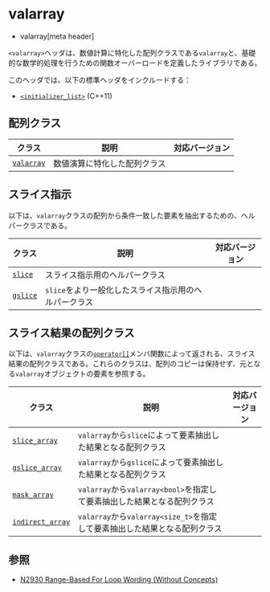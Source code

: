 # valarray
* valarray[meta header]

`<valarray>`ヘッダは、数値計算に特化した配列クラスである`valarray`と、基礎的な数学的処理を行うための関数オーバーロードを定義したライブラリである。

このヘッダでは、以下の標準ヘッダをインクルードする：

- [`<initializer_list>`](initializer_list.md) (C++11)


## 配列クラス

| クラス                               | 説明                          | 対応バージョン |
|--------------------------------------|-------------------------------|----------------|
| [`valarray`](valarray/valarray.md) | 数値演算に特化した配列クラス  | |


## スライス指示

以下は、`valarray`クラスの配列から条件一致した要素を抽出するための、ヘルパークラスである。

| クラス                               | 説明                          | 対応バージョン |
|--------------------------------------|-------------------------------|----------------|
| [`slice`](valarray/slice.md)       | スライス指示用のヘルパークラス | |
| [`gslice`](valarray/gslice.md)     | `slice`をより一般化したスライス指示用のヘルパークラス | |


## スライス結果の配列クラス

以下は、`valarray`クラスの[`operator[]`](/reference/valarray/valarray/op_at.md)メンバ関数によって返される、スライス結果の配列クラスである。これらのクラスは、配列のコピーは保持せず、元となる`valarray`オブジェクトの要素を参照する。

| クラス                               | 説明                          | 対応バージョン |
|--------------------------------------|-------------------------------|----------------|
| [`slice_array`](valarray/slice_array.md)   | `valarray`から`slice`によって要素抽出した結果となる配列クラス | |
| [`gslice_array`](valarray/gslice_array.md) | `valarray`から`gslice`によって要素抽出した結果となる配列クラス | |
| [`mask_array`](valarray/mask_array.md)     | `valarray`から`valarray<bool>`を指定して要素抽出した結果となる配列クラス | |
| [`indirect_array`](valarray/indirect_array.md) | `valarray`から`valarray<size_t>`を指定して要素抽出した結果となる配列クラス | |


## 参照
- [N2930 Range-Based For Loop Wording (Without Concepts)](http://www.open-std.org/jtc1/sc22/wg21/docs/papers/2009/n2930.html)
